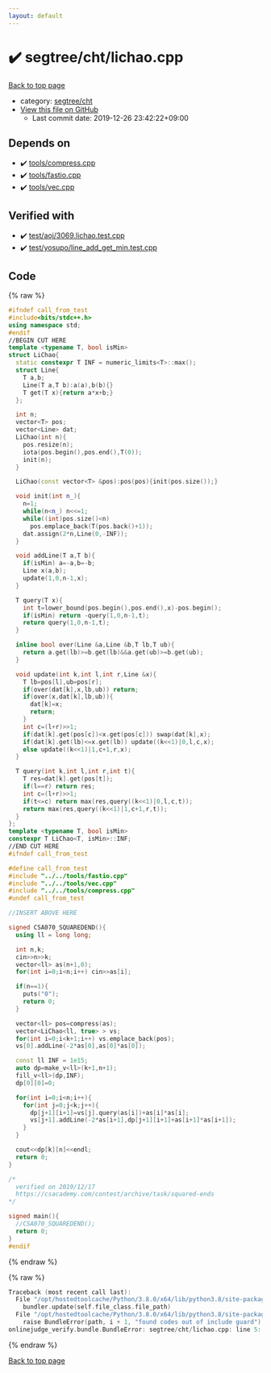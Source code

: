 ```yaml
---
layout: default
---
```


<!-- mathjax config similar to math.stackexchange -->
<script type="text/javascript" async
  src="https://cdnjs.cloudflare.com/ajax/libs/mathjax/2.7.5/MathJax.js?config=TeX-MML-AM_CHTML">
</script>
<script type="text/x-mathjax-config">
  MathJax.Hub.Config({
    TeX: { equationNumbers: { autoNumber: "AMS" }},
    tex2jax: {
      inlineMath: [ ['$','$'] ],
      processEscapes: true
    },
    "HTML-CSS": { matchFontHeight: false },
    displayAlign: "left",
    displayIndent: "2em"
  });
</script>

<script type="text/javascript" src="https://cdnjs.cloudflare.com/ajax/libs/jquery/3.4.1/jquery.min.js"></script>
<script src="https://cdn.jsdelivr.net/npm/jquery-balloon-js@1.1.2/jquery.balloon.min.js" integrity="sha256-ZEYs9VrgAeNuPvs15E39OsyOJaIkXEEt10fzxJ20+2I=" crossorigin="anonymous"></script>
<script type="text/javascript" src="../../../assets/js/copy-button.js"></script>
<link rel="stylesheet" href="../../../assets/css/copy-button.css" />


# :heavy_check_mark: segtree/cht/lichao.cpp

<a href="../../../index.html">Back to top page</a>

* category: <a href="../../../index.html#10d9c4a68fc97fbc913ae15313e9b2f4">segtree/cht</a>
* <a href="{{ site.github.repository_url }}/blob/master/segtree/cht/lichao.cpp">View this file on GitHub</a>
    - Last commit date: 2019-12-26 23:42:22+09:00




## Depends on

* :heavy_check_mark: <a href="../../tools/compress.cpp.html">tools/compress.cpp</a>
* :heavy_check_mark: <a href="../../tools/fastio.cpp.html">tools/fastio.cpp</a>
* :heavy_check_mark: <a href="../../tools/vec.cpp.html">tools/vec.cpp</a>


## Verified with

* :heavy_check_mark: <a href="../../../verify/test/aoj/3069.lichao.test.cpp.html">test/aoj/3069.lichao.test.cpp</a>
* :heavy_check_mark: <a href="../../../verify/test/yosupo/line_add_get_min.test.cpp.html">test/yosupo/line_add_get_min.test.cpp</a>


## Code

<a id="unbundled"></a>
{% raw %}
```cpp
#ifndef call_from_test
#include<bits/stdc++.h>
using namespace std;
#endif
//BEGIN CUT HERE
template <typename T, bool isMin>
struct LiChao{
  static constexpr T INF = numeric_limits<T>::max();
  struct Line{
    T a,b;
    Line(T a,T b):a(a),b(b){}
    T get(T x){return a*x+b;}
  };

  int n;
  vector<T> pos;
  vector<Line> dat;
  LiChao(int n){
    pos.resize(n);
    iota(pos.begin(),pos.end(),T(0));
    init(n);
  }

  LiChao(const vector<T> &pos):pos(pos){init(pos.size());}

  void init(int n_){
    n=1;
    while(n<n_) n<<=1;
    while((int)pos.size()<n)
      pos.emplace_back(T(pos.back()+1));
    dat.assign(2*n,Line(0,-INF));
  }

  void addLine(T a,T b){
    if(isMin) a=-a,b=-b;
    Line x(a,b);
    update(1,0,n-1,x);
  }

  T query(T x){
    int t=lower_bound(pos.begin(),pos.end(),x)-pos.begin();
    if(isMin) return -query(1,0,n-1,t);
    return query(1,0,n-1,t);
  }

  inline bool over(Line &a,Line &b,T lb,T ub){
    return a.get(lb)>=b.get(lb)&&a.get(ub)>=b.get(ub);
  }

  void update(int k,int l,int r,Line &x){
    T lb=pos[l],ub=pos[r];
    if(over(dat[k],x,lb,ub)) return;
    if(over(x,dat[k],lb,ub)){
      dat[k]=x;
      return;
    }
    int c=(l+r)>>1;
    if(dat[k].get(pos[c])<x.get(pos[c])) swap(dat[k],x);
    if(dat[k].get(lb)<=x.get(lb)) update((k<<1)|0,l,c,x);
    else update((k<<1)|1,c+1,r,x);
  }

  T query(int k,int l,int r,int t){
    T res=dat[k].get(pos[t]);
    if(l==r) return res;
    int c=(l+r)>>1;
    if(t<=c) return max(res,query((k<<1)|0,l,c,t));
    return max(res,query((k<<1)|1,c+1,r,t));
  }
};
template <typename T, bool isMin>
constexpr T LiChao<T, isMin>::INF;
//END CUT HERE
#ifndef call_from_test

#define call_from_test
#include "../../tools/fastio.cpp"
#include "../../tools/vec.cpp"
#include "../../tools/compress.cpp"
#undef call_from_test

//INSERT ABOVE HERE

signed CSA070_SQUAREDEND(){
  using ll = long long;

  int n,k;
  cin>>n>>k;
  vector<ll> as(n+1,0);
  for(int i=0;i<n;i++) cin>>as[i];

  if(n==1){
    puts("0");
    return 0;
  }

  vector<ll> pos=compress(as);
  vector<LiChao<ll, true> > vs;
  for(int i=0;i<k+1;i++) vs.emplace_back(pos);
  vs[0].addLine(-2*as[0],as[0]*as[0]);

  const ll INF = 1e15;
  auto dp=make_v<ll>(k+1,n+1);
  fill_v<ll>(dp,INF);
  dp[0][0]=0;

  for(int i=0;i<n;i++){
    for(int j=0;j<k;j++){
      dp[j+1][i+1]=vs[j].query(as[i])+as[i]*as[i];
      vs[j+1].addLine(-2*as[i+1],dp[j+1][i+1]+as[i+1]*as[i+1]);
    }
  }

  cout<<dp[k][n]<<endl;
  return 0;
}

/*
  verified on 2019/12/17
  https://csacademy.com/contest/archive/task/squared-ends
*/

signed main(){
  //CSA070_SQUAREDEND();
  return 0;
}
#endif

```
{% endraw %}

<a id="bundled"></a>
{% raw %}
```cpp
Traceback (most recent call last):
  File "/opt/hostedtoolcache/Python/3.8.0/x64/lib/python3.8/site-packages/onlinejudge_verify/docs.py", line 340, in write_contents
    bundler.update(self.file_class.file_path)
  File "/opt/hostedtoolcache/Python/3.8.0/x64/lib/python3.8/site-packages/onlinejudge_verify/bundle.py", line 123, in update
    raise BundleError(path, i + 1, "found codes out of include guard")
onlinejudge_verify.bundle.BundleError: segtree/cht/lichao.cpp: line 5: found codes out of include guard

```
{% endraw %}

<a href="../../../index.html">Back to top page</a>

